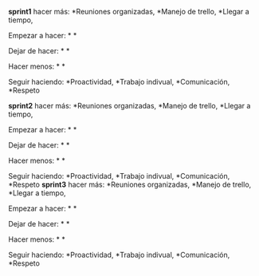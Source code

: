 **sprint1**
hacer más:
*Reuniones organizadas,
*Manejo de trello,
*Llegar a tiempo,

Empezar a hacer:
*
*

Dejar de hacer:
*
*

Hacer menos:
*
*

Seguir haciendo:
*Proactividad,
*Trabajo indivual,
*Comunicación,
*Respeto 

**sprint2**
hacer más:
*Reuniones organizadas,
*Manejo de trello,
*Llegar a tiempo,

Empezar a hacer:
*
*

Dejar de hacer:
*
*

Hacer menos:
*
*

Seguir haciendo:
*Proactividad,
*Trabajo indivual,
*Comunicación,
*Respeto
**sprint3**
hacer más:
*Reuniones organizadas,
*Manejo de trello,
*Llegar a tiempo,

Empezar a hacer:
*
*

Dejar de hacer:
*
*

Hacer menos:
*
*

Seguir haciendo:
*Proactividad,
*Trabajo indivual,
*Comunicación,
*Respeto